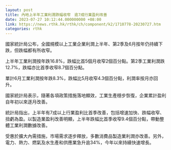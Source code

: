 ```yaml
---
layout: post
title: 內地上半年工業利潤跌幅收窄　逾7成行業盈利改善
date: 2023-07-27 10:12:44.000000000 +08:00
link: https://news.rthk.hk/rthk/ch/component/k2/1710778-20230727.htm
categories: rthk
---
```


國家統計局公布，全國規模以上工業企業利潤上半年、第2季及6月按年仍持續下跌，但跌幅都有所收窄。

上半年工業利潤按年跌16.8%，跌幅比首5個月收窄2個百分點。第2季工業利潤跌12.7%，跌幅亦比首季收窄8.7個百分點。

單計6月工業利潤按年跌8.3%，跌幅比5月收窄4.3個百分點，利潤率按月亦回升。

國家統計局表示，隨著各項政策措施落地顯效，工業生產穩步恢復，企業累計盈利自年初以來逐月改善。

統計局指出，上半年有7成以上行業盈利比首季改善，包括增速加快、跌幅收窄、扭虧為盈。以製造業盈利改善明顯，上半年跌幅比首季收窄9.4個百分點，帶動整體工業利潤數據改善。

受惠於擴大內需措施，市場需求逐步釋放，多數消費品製造業利潤亦改善。另外，電力、熱力、燃氣及水生產和供應業急升逾34%，今年以來持續快速增長。
